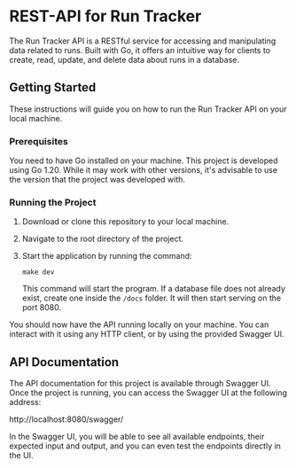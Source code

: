 # REST-API for Run Tracker

The Run Tracker API is a RESTful service for accessing and manipulating data related to runs. Built with Go, it offers an intuitive way for clients to create, read, update, and delete data about runs in a database.

## Getting Started

These instructions will guide you on how to run the Run Tracker API on your local machine.

### Prerequisites

You need to have Go installed on your machine. This project is developed using Go 1.20. While it may work with other versions, it's advisable to use the version that the project was developed with.

### Running the Project

1. Download or clone this repository to your local machine.

2. Navigate to the root directory of the project.

3. Start the application by running the command:
   ```
   make dev
   ```
   This command will start the program. If a database file does not already exist, create one inside the `/docs` folder. It will then start serving on the port 8080.

You should now have the API running locally on your machine. You can interact with it using any HTTP client, or by using the provided Swagger UI.

## API Documentation

The API documentation for this project is available through Swagger UI. Once the project is running, you can access the Swagger UI at the following address:

http://localhost:8080/swagger/

In the Swagger UI, you will be able to see all available endpoints, their expected input and output, and you can even test the endpoints directly in the UI.
